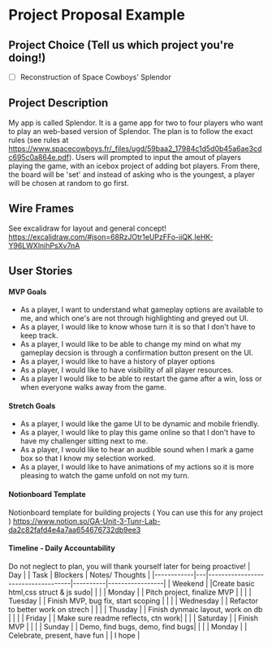 # Project Proposal Example

## Project Choice (Tell us which project you're doing!)

- [ ] Reconstruction of Space Cowboys' Splendor

## Project Description 

My app is called Splendor. It is a game app for two to four players who want to play an web-based version of Splendor. The plan is to follow the exact rules (see rules at https://www.spacecowboys.fr/_files/ugd/59baa2_17984c1d5d0b45a6ae3cdc695c0a864e.pdf). Users will prompted to input the amout of players playing the game, with an icebox project of adding bot players. From there, the board will be 'set' and instead of asking who is the youngest, a player will be chosen at random to go first.

## Wire Frames
See excalidraw for layout and general concept!
https://excalidraw.com/#json=68RzJOtr1eUPzFFo-iiQK,IeHK-Y96LWXlnjhPsXv7nA

## User Stories

#### MVP Goals

- As a player, I want to understand what gameplay options are available to me, and which one's are not through highlighting and greyed out UI.
- As a player, I would like to know whose turn it is so that I don't have to keep track.
- As a player, I would like to be able to change my mind on what my gameplay decsion is through a confirmation button present on the UI.
- As a player, I would like to have a history of player options
- As a player, I would like to have visibility of all player resources.
- As a player I would like to be able to restart the game after a win, loss or when everyone walks away from the game.

#### Stretch Goals

- As a player, I would like the game UI to be dynamic and mobile friendly.
- As a player, I would like to play this game online so that I don't have to have my challenger sitting next to me.
- As a player, I would like to hear an audible sound when I mark a game box so that I know my selection worked.
- As a player, I would like to have animations of my actions so it is more pleasing to watch the game unfold on not my turn.

#### Notionboard Template
Notionboard template for building projects ( You can use this for any project )
https://www.notion.so/GA-Unit-3-Tunr-Lab-da2c82fafd4e4a7aa654676732db9ee3

#### Timeline - Daily Accountability

Do not neglect to plan, you will thank yourself later for being proactive!
| Day        |   | Task                               | Blockers | Notes/ Thoughts |
|------------|---|------------------------------------|----------|-----------------|
|  Weekend   |   |Create basic html,css struct & js sudo|          |                |
|    Monday  |   |    Pitch project, finalize MVP     |          |                 |
|   Tuesday  |   | Finish MVP, bug fix, start scoping |          |                 |
| Wednesday  |   | Refactor to better work on strech  |          |                 |
|  Thusday   |   |  Finish dynmaic layout, work on db |          |                 |
|  Friday    |   |  Make sure readme reflects, ctn work|         |                 |
|   Saturday |   |      Finish MVP                    |          |                 |
|    Sunday  |   |    Demo, find bugs, demo, find bugs|          |                 |
|    Monday  |   |     Celebrate, present, have fun   |          | I hope          |